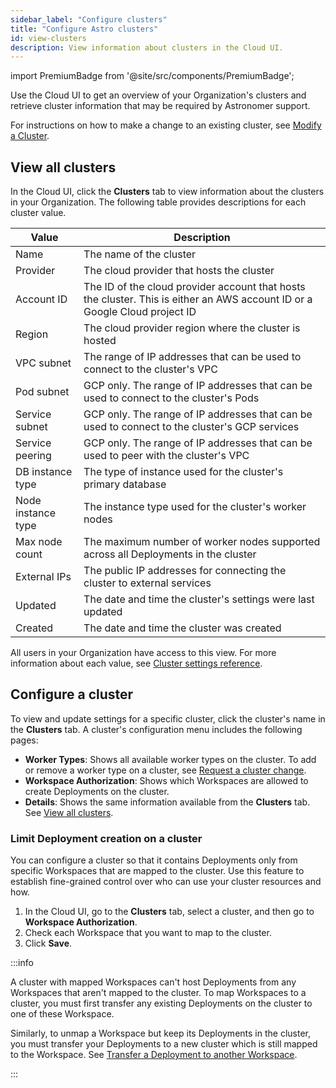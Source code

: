 ```yaml
---
sidebar_label: "Configure clusters"
title: "Configure Astro clusters"
id: view-clusters
description: View information about clusters in the Cloud UI.
---
```


import PremiumBadge from '@site/src/components/PremiumBadge';

Use the Cloud UI to get an overview of your Organization's clusters and retrieve cluster information that may be required by Astronomer support.

For instructions on how to make a change to an existing cluster, see [Modify a Cluster](modify-cluster.md).

## View all clusters

In the Cloud UI, click the **Clusters** tab to view information about the clusters in your Organization. The following table provides descriptions for each cluster value.

| Value              | Description                                                                                                                 |
| ------------------ | --------------------------------------------------------------------------------------------------------------------------- |
| Name               | The name of the cluster                                                                                                     |
| Provider           | The cloud provider that hosts the cluster                                                                            |
| Account ID         | The ID of the cloud provider account that hosts the cluster. This is either an AWS account ID or a Google Cloud project ID |
| Region             | The cloud provider region where the cluster is hosted                                                                       |
| VPC subnet         | The range of IP addresses that can be used to connect to the cluster's VPC                                                  |
| Pod subnet         | GCP only. The range of IP addresses that can be used to connect to the cluster's Pods                                       |
| Service subnet     | GCP only. The range of IP addresses that can be used to connect to the cluster's GCP services                               |
| Service peering    | GCP only. The range of IP addresses that can be used to peer with the cluster's VPC                                         |
| DB instance type   | The type of instance used for the cluster's primary database                                                                |
| Node instance type | The instance type used for the cluster's worker nodes                                                                       |
| Max node count     | The maximum number of worker nodes supported across all Deployments in the cluster                                          |
| External IPs       | The public IP addresses for connecting the cluster to external services                                                         |
| Updated            | The date and time the cluster's settings were last updated                                                                  |
| Created            | The date and time the cluster was created                                                                          |

All users in your Organization have access to this view. For more information about each value, see [Cluster settings reference](https://docs.astronomer.io/astro/category/cluster-settings).

## Configure a cluster

To view and update settings for a specific cluster, click the cluster's name in the **Clusters** tab. A cluster's configuration menu includes the following pages:

- **Worker Types**: Shows all available worker types on the cluster. To add or remove a worker type on a cluster, see [Request a cluster change](modify-cluster.md).
- **Workspace Authorization**: Shows which Workspaces are allowed to create Deployments on the cluster.
- **Details**: Shows the same information available from the  **Clusters** tab. See [View all clusters](#view-all-clusters).

### Limit Deployment creation on a cluster 

<PremiumBadge />

You can configure a cluster so that it contains Deployments only from specific Workspaces that are mapped to the cluster. Use this feature to establish fine-grained control over who can use your cluster resources and how.

1. In the Cloud UI, go to the **Clusters** tab, select a cluster, and then go to **Workspace Authorization**.
2. Check each Workspace that you want to map to the cluster. 
3. Click **Save**.

:::info 

A cluster with mapped Workspaces can't host Deployments from any Workspaces that aren't mapped to the cluster. To map Workspaces to a cluster, you must first transfer any existing Deployments on the cluster to one of these Workspace.

Similarly, to unmap a Workspace but keep its Deployments in the cluster, you must transfer your Deployments to a new cluster which is still mapped to the Workspace. See [Transfer a Deployment to another Workspace](configure-deployment-resources.md#transfer-a-deployment-to-another-workspace).

:::